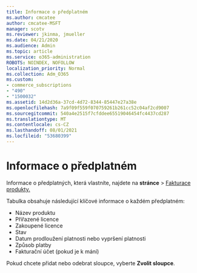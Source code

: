 ```yaml
---
title: Informace o předplatném
ms.author: cmcatee
author: cmcatee-MSFT
manager: scotv
ms.reviewer: jkinma, jmueller
ms.date: 04/21/2020
ms.audience: Admin
ms.topic: article
ms.service: o365-administration
ROBOTS: NOINDEX, NOFOLLOW
localization_priority: Normal
ms.collection: Adm_O365
ms.custom:
- commerce_subscriptions
- "490"
- "1500032"
ms.assetid: 14d2d36a-37cd-4d72-8344-85447e27a38e
ms.openlocfilehash: 7a9f09f559f070759261b261cc52c04af2cd9007
ms.sourcegitcommit: 540a4e2515f7cfddee65519046454fc4437cd287
ms.translationtype: MT
ms.contentlocale: cs-CZ
ms.lasthandoff: 08/01/2021
ms.locfileid: "53680399"
---
```

# <a name="subscription-information"></a>Informace o předplatném

Informace o předplatných, která vlastníte, najdete na **stránce** \> [Fakturace produkty.](https://go.microsoft.com/fwlink/p/?linkid=842054)
  
Tabulka obsahuje následující klíčové informace o každém předplatném:
  
- Název produktu
- Přiřazené licence
- Zakoupené licence
- Stav
- Datum prodloužení platnosti nebo vypršení platnosti
- Způsob platby
- Fakturační účet (pokud je k mání)
 
Pokud chcete přidat nebo odebrat sloupce, vyberte **Zvolit sloupce**.